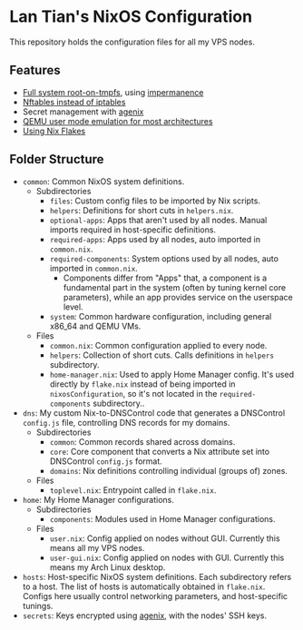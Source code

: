 # Lan Tian's NixOS Configuration

This repository holds the configuration files for all my VPS nodes.

## Features

- [Full system root-on-tmpfs](common/required-components/impermanence.nix), using [impermanence](https://github.com/nix-community/impermanence)
- [Nftables instead of iptables](common/required-components/nftables.nix)
- Secret management with [agenix](https://github.com/ryantm/agenix)
- [QEMU user mode emulation for most architectures](common/required-components/qemu-user-static.nix)
- [Using Nix Flakes](flake.nix)

## Folder Structure

- `common`: Common NixOS system definitions.
  - Subdirectories
    - `files`: Custom config files to be imported by Nix scripts.
    - `helpers`: Definitions for short cuts in `helpers.nix`.
    - `optional-apps`: Apps that aren't used by all nodes. Manual imports required in host-specific definitions.
    - `required-apps`: Apps used by all nodes, auto imported in `common.nix`.
    - `required-components`: System options used by all nodes, auto imported in `common.nix`.
      - Components differ from "Apps" that, a component is a fundamental part in the system (often by tuning kernel core parameters), while an app provides service on the userspace level.
    - `system`: Common hardware configuration, including general x86_64 and QEMU VMs.
  - Files
    - `common.nix`: Common configuration applied to every node.
    - `helpers`: Collection of short cuts. Calls definitions in `helpers` subdirectory.
    - `home-manager.nix`: Used to apply Home Manager config. It's used directly by `flake.nix` instead of being imported in `nixosConfiguration`, so it's not located in the `required-components` subdirectory..
- `dns`: My custom Nix-to-DNSControl code that generates a DNSControl `config.js` file, controlling DNS records for my domains.
  - Subdirectories
    - `common`: Common records shared across domains.
    - `core`: Core component that converts a Nix attribute set into DNSControl `config.js` format.
    - `domains`: Nix definitions controlling individual (groups of) zones.
  - Files
    - `toplevel.nix`: Entrypoint called in `flake.nix`.
- `home`: My Home Manager configurations.
  - Subdirectories
    - `components`: Modules used in Home Manager configurations.
  - Files
    - `user.nix`: Config applied on nodes without GUI. Currently this means all my VPS nodes.
    - `user-gui.nix`: Config applied on nodes with GUI. Currently this means my Arch Linux desktop.
- `hosts`: Host-specific NixOS system definitions. Each subdirectory refers to a host. The list of hosts is automatically obtained in `flake.nix`. Configs here usually control networking parameters, and host-specific tunings.
- `secrets`: Keys encrypted using [agenix](https://github.com/ryantm/agenix), with the nodes' SSH keys.
